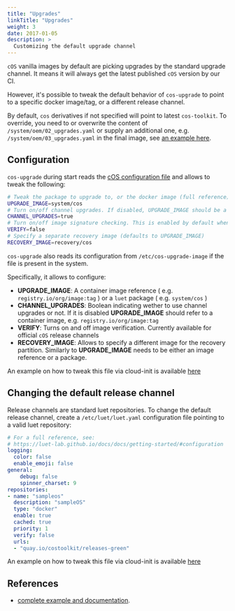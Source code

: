 ```yaml
---
title: "Upgrades"
linkTitle: "Upgrades"
weight: 3
date: 2017-01-05
description: >
  Customizing the default upgrade channel
---
```


`cOS` vanilla images by default are picking upgrades by the standard upgrade channel. It means it will always get the latest published `cOS` version by our CI.

However, it's possible to tweak the default behavior of `cos-upgrade` to point to a specific docker image/tag, or a different release channel.


By default, `cos` derivatives if not specified will point to latest `cos-toolkit`. To override, you need to or overwrite the content of `/system/oem/02_upgrades.yaml` or supply an additional one, e.g. `/system/oem/03_upgrades.yaml` in the final image, see [an example here](https://github.com/rancher-sandbox/epinio-appliance-demo-sample/blob/master/packages/epinioOS/02_upgrades.yaml).

## Configuration

`cos-upgrade` during start reads the [cOS configuration file](../general_configuration) and allows to tweak the following:

```bash
# Tweak the package to upgrade to, or the docker image (full reference)
UPGRADE_IMAGE=system/cos
# Turn on/off channel upgrades. If disabled, UPGRADE_IMAGE should be a full reference to a container image
CHANNEL_UPGRADES=true
# Turn on/off image signature checking. This is enabled by default when receiving upgrades from official channel
VERIFY=false
# Specify a separate recovery image (defaults to UPGRADE_IMAGE)
RECOVERY_IMAGE=recovery/cos
```

`cos-upgrade` also reads its configuration from `/etc/cos-upgrade-image` if the file is present in the system.

Specifically, it allows to configure:

- **UPGRADE_IMAGE**: A container image reference ( e.g. `registry.io/org/image:tag` ) or a `luet` package ( e.g. `system/cos` )
- **CHANNEL_UPGRADES**: Boolean indicating wether to use channel upgrades or not. If it is disabled **UPGRADE_IMAGE** should refer to a container image, e.g. `registry.io/org/image:tag`
- **VERIFY**: Turns on and off image verification. Currently available for official `cOS` release channels
- **RECOVERY_IMAGE**: Allows to specify a different image for the recovery partition. Similarly to **UPGRADE_IMAGE** needs to be either an image reference or a package.

An example on how to tweak this file via cloud-init is available [here](https://github.com/rancher-sandbox/cos-toolkit-sample-repo/blob/7355876847367b75485873987e1217f1e1fe6254/packages/sampleOS/02_upgrades.yaml#L41)

## Changing the default release channel

Release channels are standard luet repositories. To change the default release channel, create a `/etc/luet/luet.yaml` configuration file pointing to a valid luet repository:

```yaml
# For a full reference, see:
# https://luet-lab.github.io/docs/docs/getting-started/#configuration
logging:
  color: false
  enable_emoji: false
general:
    debug: false
    spinner_charset: 9
repositories:
- name: "sampleos"
  description: "sampleOS"
  type: "docker"
  enable: true
  cached: true
  priority: 1
  verify: false
  urls:
  - "quay.io/costoolkit/releases-green"
```

An example on how to tweak this file via cloud-init is available [here](https://github.com/rancher-sandbox/cos-toolkit-sample-repo/blob/7355876847367b75485873987e1217f1e1fe6254/packages/sampleOS/02_upgrades.yaml#L11)

## References

- [complete example and documentation](https://github.com/rancher-sandbox/epinio-appliance-demo-sample#images).
